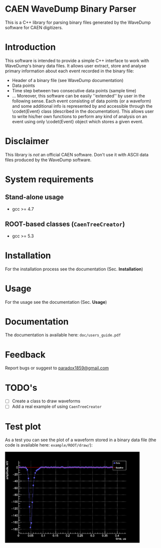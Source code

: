 # CAEN WaveDump Binary Parser
This is a C++ library for parsing binary files generated by the WaveDump software for CAEN digitizers.

# Introduction
This software is intended to provide a simple C++ interface
to work with WaveDump's binary data files. It allows user extract, store and analyse primary
information about each event recorded in the binary file:
 * Header of a binary file (see WaveDump documentation)
 * Data points
 * Time step between two consecutive data points (sample time)
 * ... 
Moreover, this software can be easily ''extended''
by user in the following sense. Each event consisting of data points (or a waveform) and 
some additional info is represented by and accessible through the \codet{Event} class (described in the documentation).
This allows user to write his/her own functions to perform any kind of analysis on an event
using only \codet{Event} object which stores a given event.

# Disclaimer
This library is *not* an official CAEN software. Don't use it with ASCII data files produced by the WaveDump software.

# System requirements
## Stand-alone usage
 * gcc >= 4.7
## ROOT-based classes (`CaenTreeCreator`)
 * gcc >= 5.3

# Installation
For the installation process see the documentation (Sec. **Installation**)

# Usage
For the usage see the documentation (Sec. **Usage**)

# Documentation
The documentation is available here: `doc/users_guide.pdf`

# Feedback
Report bugs or suggest to paradox1859@gmail.com

# TODO's
- [ ] Create a class to draw waveforms
- [ ] Add a real example of using `CaenTreeCreator` 

# Test plot
As a test you can see the plot of a waveform stored in a binary data file (the code is available here: `example/ROOT/draw/`):
<p float="center">
  <img src="https://github.com/LRDPRDX/CAEN-Binary-Parser/blob/master/pictures/example/single_dat.png" height="300">
</p>
